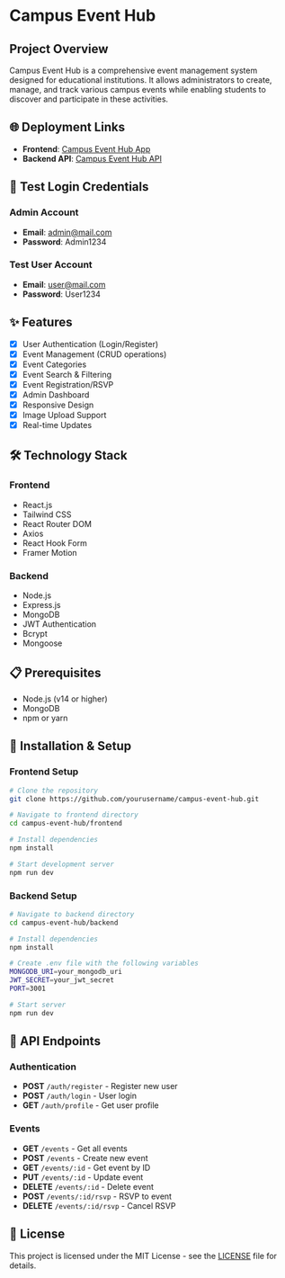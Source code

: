 # Campus Event Hub

## Project Overview
Campus Event Hub is a comprehensive event management system designed for educational institutions. It allows administrators to create, manage, and track various campus events while enabling students to discover and participate in these activities.

## 🌐 Deployment Links
- **Frontend**: [Campus Event Hub App](https://campus-event-hub.vercel.app)
- **Backend API**: [Campus Event Hub API](https://campus-event-hub.onrender.com/)

## 🔑 Test Login Credentials
### Admin Account
- **Email**: admin@mail.com
- **Password**: Admin1234

### Test User Account
- **Email**: user@mail.com
- **Password**: User1234

## ✨ Features
- [x] User Authentication (Login/Register)
- [x] Event Management (CRUD operations)
- [x] Event Categories
- [x] Event Search & Filtering
- [x] Event Registration/RSVP
- [x] Admin Dashboard
- [x] Responsive Design
- [x] Image Upload Support
- [x] Real-time Updates

## 🛠️ Technology Stack
### Frontend
- React.js
- Tailwind CSS
- React Router DOM
- Axios
- React Hook Form
- Framer Motion

### Backend
- Node.js
- Express.js
- MongoDB
- JWT Authentication
- Bcrypt
- Mongoose

## 📋 Prerequisites
- Node.js (v14 or higher)
- MongoDB
- npm or yarn

## 🚀 Installation & Setup

### Frontend Setup
```bash
# Clone the repository
git clone https://github.com/yourusername/campus-event-hub.git

# Navigate to frontend directory
cd campus-event-hub/frontend

# Install dependencies
npm install

# Start development server
npm run dev
```

### Backend Setup
```bash
# Navigate to backend directory
cd campus-event-hub/backend

# Install dependencies
npm install

# Create .env file with the following variables
MONGODB_URI=your_mongodb_uri
JWT_SECRET=your_jwt_secret
PORT=3001

# Start server
npm run dev
```

## 📱 API Endpoints

### Authentication
- **POST** `/auth/register` - Register new user
- **POST** `/auth/login` - User login
- **GET** `/auth/profile` - Get user profile

### Events
- **GET** `/events` - Get all events
- **POST** `/events` - Create new event
- **GET** `/events/:id` - Get event by ID
- **PUT** `/events/:id` - Update event
- **DELETE** `/events/:id` - Delete event
- **POST** `/events/:id/rsvp` - RSVP to event
- **DELETE** `/events/:id/rsvp` - Cancel RSVP

## 📝 License
This project is licensed under the MIT License - see the [LICENSE](LICENSE) file for details.


